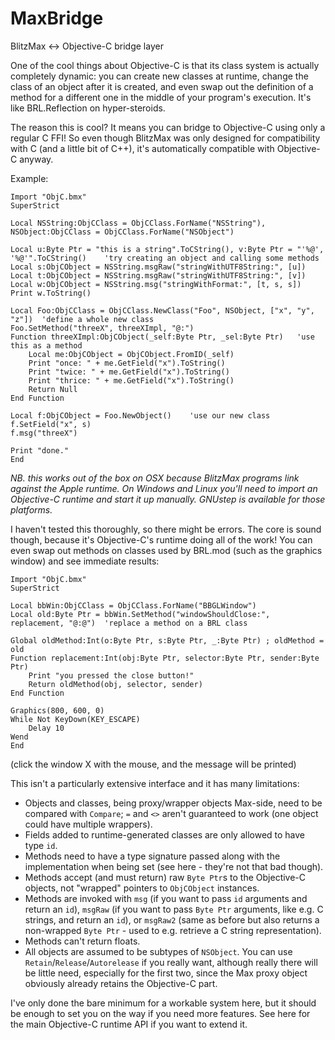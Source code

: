 # MaxBridge
BlitzMax &lt;-&gt; Objective-C bridge layer

One of the cool things about Objective-C is that its class system is actually completely dynamic: you can create new classes at runtime, change the class of an object after it is created, and even swap out the definition of a method for a different one in the middle of your program's execution. It's like BRL.Reflection on hyper-steroids.

The reason this is cool? It means you can bridge to Objective-C using only a regular C FFI! So even though BlitzMax was only designed for compatibility with C (and a little bit of C++), it's automatically compatible with Objective-C anyway.


Example:

	Import "ObjC.bmx"
	SuperStrict
	
	Local NSString:ObjCClass = ObjCClass.ForName("NSString"), NSObject:ObjCClass = ObjCClass.ForName("NSObject")
	
	Local u:Byte Ptr = "this is a string".ToCString(), v:Byte Ptr = "'%@', '%@'".ToCString()	'try creating an object and calling some methods
	Local s:ObjCObject = NSString.msgRaw("stringWithUTF8String:", [u])
	Local t:ObjCObject = NSString.msgRaw("stringWithUTF8String:", [v])
	Local w:ObjCObject = NSString.msg("stringWithFormat:", [t, s, s])
	Print w.ToString()
	
	Local Foo:ObjCClass = ObjCClass.NewClass("Foo", NSObject, ["x", "y", "z"])	'define a whole new class
	Foo.SetMethod("threeX", threeXImpl, "@:")
	Function threeXImpl:ObjCObject(_self:Byte Ptr, _sel:Byte Ptr)	'use this as a method
		Local me:ObjCObject = ObjCObject.FromID(_self)
		Print "once: " + me.GetField("x").ToString()
		Print "twice: " + me.GetField("x").ToString()
		Print "thrice: " + me.GetField("x").ToString()
		Return Null
	End Function
	
	Local f:ObjCObject = Foo.NewObject()	'use our new class
	f.SetField("x", s)
	f.msg("threeX")
	
	Print "done."
	End


*NB. this works out of the box on OSX because BlitzMax programs link against the Apple runtime. On Windows and Linux you'll need to import an Objective-C runtime and start it up manually. GNUstep is available for those platforms.*

I haven't tested this thoroughly, so there might be errors. The core is sound though, because it's Objective-C's runtime doing all of the work! You can even swap out methods on classes used by BRL.mod (such as the graphics window) and see immediate results:

	Import "ObjC.bmx"
	SuperStrict
	
	Local bbWin:ObjCClass = ObjCClass.ForName("BBGLWindow")
	Local old:Byte Ptr = bbWin.SetMethod("windowShouldClose:", replacement, "@:@")	'replace a method on a BRL class
	
	Global oldMethod:Int(o:Byte Ptr, s:Byte Ptr, _:Byte Ptr) ; oldMethod = old
	Function replacement:Int(obj:Byte Ptr, selector:Byte Ptr, sender:Byte Ptr)
		Print "you pressed the close button!"
		Return oldMethod(obj, selector, sender)
	End Function
	
	Graphics(800, 600, 0)
	While Not KeyDown(KEY_ESCAPE)
		Delay 10
	Wend
	End


(click the window X with the mouse, and the message will be printed)

This isn't a particularly extensive interface and it has many limitations:

- Objects and classes, being proxy/wrapper objects Max-side, need to be compared with `Compare`; `=` and `<>` aren't guaranteed to work (one object could have multiple wrappers).
- Fields added to runtime-generated classes are only allowed to have type `id`.
- Methods need to have a type signature passed along with the implementation when being set (see here - they're not that bad though).
- Methods accept (and must return) raw `Byte Ptr`s to the Objective-C objects, not "wrapped" pointers to `ObjCObject` instances.
- Methods are invoked with `msg` (if you want to pass `id` arguments and return an `id`), `msgRaw` (if you want to pass `Byte Ptr` arguments, like e.g. C strings, and return an `id`), or `msgRaw2` (same as before but also returns a non-wrapped `Byte Ptr` - used to e.g. retrieve a C string representation).
- Methods can't return floats.
- All objects are assumed to be subtypes of `NSObject`. You can use `Retain`/`Release`/`Autorelease` if you really want, although really there will be little need, especially for the first two, since the Max proxy object obviously already retains the Objective-C part.

I've only done the bare minimum for a workable system here, but it should be enough to set you on the way if you need more features. See here for the main Objective-C runtime API if you want to extend it.
